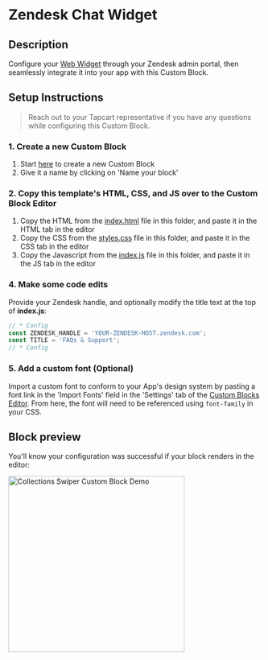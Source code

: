 # Zendesk Chat Widget

## Description

Configure your [Web Widget](https://www.zendesk.com/embeddables/web-widget/) through your Zendesk admin portal, then seamlessly integrate it into your app with this Custom Block.

## Setup Instructions

> Reach out to your Tapcart representative if you have any questions while configuring this Custom Block.

### 1. Create a new Custom Block

1. Start [here](https://app.tapcart.com/custom-blocks) to create a new Custom Block
2. Give it a name by clicking on 'Name your block'

### 2. Copy this template's HTML, CSS, and JS over to the Custom Block Editor

1. Copy the HTML from the [index.html](#) file in this folder, and paste it in the HTML tab in the editor
2. Copy the CSS from the [styles.css](#) file in this folder, and paste it in the CSS tab in the editor
3. Copy the Javascript from the [index.js](#) file in this folder, and paste it in the JS tab in the editor

### 4. Make some code edits

Provide your Zendesk handle, and optionally modify the title text at the top of **index.js**:

```JavaScript
// * Config
const ZENDESK_HANDLE = 'YOUR-ZENDESK-HOST.zendesk.com';
const TITLE = 'FAQs & Support';
// * Config
```

### 5. Add a custom font (Optional)

Import a custom font to conform to your App's design system by pasting a font link in the 'Import Fonts' field in the 'Settings' tab of the [Custom Blocks Editor](https://app.tapcart.com/custom-blocks). From here, the font will need to be referenced using `font-family` in your CSS.

## Block preview

You'll know your configuration was successful if your block renders in the editor:

<img width="350" src="https://github.com/user-attachments/assets/b55a52de-d905-471a-90f1-94070c6fdd0d" alt="Collections Swiper Custom Block Demo"/>
